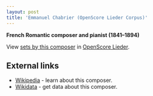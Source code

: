 ```yaml
---
layout: post
title: 'Emmanuel Chabrier (OpenScore Lieder Corpus)'
---
```


__French Romantic composer and pianist (1841–1894)__

View [sets by this composer] in [OpenScore Lieder].

[sets by this composer]: https://musescore.com/openscore-lieder-corpus/sets?order=title&text=Chabrier,+Emmanuel
[OpenScore Lieder]: https://musescore.com/openscore-lieder-corpus

## External links

- [Wikipedia] - learn about this composer.
- [Wikidata] - get data about this composer.

[Wikipedia]: https://en.wikipedia.org/wiki/Emmanuel_Chabrier
[Wikidata]: https://www.wikidata.org/wiki/Q313374
